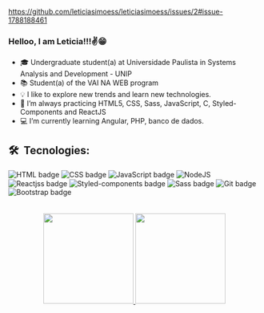 https://github.com/leticiasimoess/leticiasimoess/issues/2#issue-1788188461

### Helloo, I am Leticia!!!✌️😁

- 🎓 Undergraduate student(a) at Universidade Paulista in Systems Analysis and Development - UNIP
- 📚 Student(a) of the VAI NA WEB program
- 💡 I like to explore new trends and learn new technologies.
- 🚀 I’m always practicing HTML5, CSS, Sass, JavaScript, C, Styled-Components and ReactJS
- 💻 I’m currently learning Angular, PHP, banco de dados.

## 🛠 &nbsp;Tecnologies:

<div>
    <img align="center" alt="HTML badge"
        src="https://img.shields.io/badge/HTML5-E34F26?style=for-the-badge&logo=html5&logoColor=white" />
    <img align="center" alt="CSS badge"
        src="https://img.shields.io/badge/CSS3-1572B6?style=for-the-badge&logo=css3&logoColor=white" />
    <img align="center" alt="JavaScript badge"
        src="https://img.shields.io/badge/JavaScript-F7DF1E?style=for-the-badge&logo=javascript&logoColor=black" />
    <img align="center" alt="NodeJS"
        src="https://img.shields.io/badge/Node.js-43853D?style=for-the-badge&logo=node.js&logoColor=white" />
    <img align="center" alt="Reactjss badge"
        src="https://img.shields.io/badge/React-20232A?style=for-the-badge&logo=react&logoColor=61DAFB" />
    <img align="center" alt="Styled-components badge"
        src="https://img.shields.io/badge/styled--components-DB7093?style=for-the-badge&logo=styled-components&logoColor=white" />
    <img align="center" alt="Sass badge"
        src="https://img.shields.io/badge/Sass-CC6699?style=for-the-badge&logo=sass&logoColor=white" />
    <img align="center" alt="Git badge"
        src="https://img.shields.io/badge/Git-E34F26?style=for-the-badge&logo=git&logoColor=white" />
    <img align="center" alt="Bootstrap badge"
        src="https://img.shields.io/badge/Bootstrap-563D7C?style=for-the-badge&logo=bootstrap&logoColor=white" />
</div>

<br>
<br>

<div align="center">
    <a href="https://github.com/leticiasimoess">
        <img height="180em"
            src="https://github-readme-stats.vercel.app/api?username=leticiasimoess&show_icons=true&theme=swift&include_all_commits=true&count_private=true" />
        <img height="180em"
            src="https://github-readme-stats.vercel.app/api/top-langs/?username=leticiasimoess&layout=compact&langs_count=16&theme=swift" />
</div>
